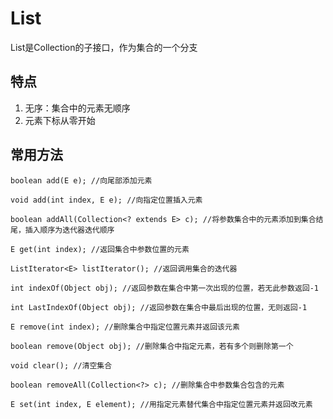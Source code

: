 # List

List是Collection的子接口，作为集合的一个分支


## 特点

1. 无序：集合中的元素无顺序
2. 元素下标从零开始

## 常用方法

```text
boolean add(E e); //向尾部添加元素

void add(int index, E e); //向指定位置插入元素

boolean addAll(Collection<? extends E> c); //将参数集合中的元素添加到集合结尾，插入顺序为迭代器迭代顺序

E get(int index); //返回集合中参数位置的元素

ListIterator<E> listIterator(); //返回调用集合的迭代器

int indexOf(Object obj); //返回参数在集合中第一次出现的位置，若无此参数返回-1

int LastIndexOf(Object obj); //返回参数在集合中最后出现的位置，无则返回-1

E remove(int index); //删除集合中指定位置元素并返回该元素

boolean remove(Object obj); //删除集合中指定元素，若有多个则删除第一个

void clear(); //清空集合

boolean removeAll(Collection<?> c); //删除集合中参数集合包含的元素

E set(int index, E element); //用指定元素替代集合中指定位置元素并返回改元素
```



